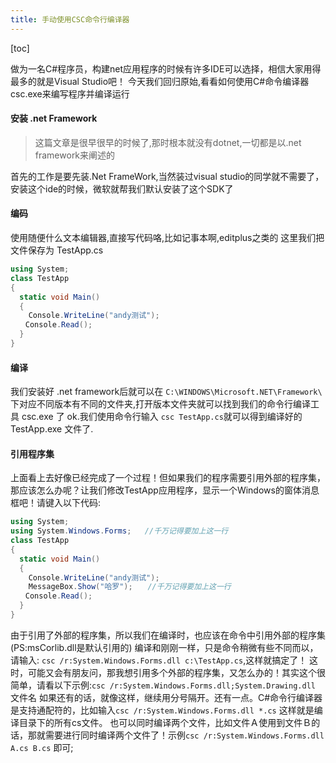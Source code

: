```yaml
---
title: 手动使用CSC命令行编译器
---
```


[toc]

做为一名C#程序员，构建net应用程序的时候有许多IDE可以选择，相信大家用得最多的就是Visual Studio吧！
今天我们回归原始,看看如何使用C#命令编译器csc.exe来编写程序并编译运行

#### 安装 .net Framework

> 这篇文章是很早很早的时候了,那时根本就没有dotnet,一切都是以.net framework来阐述的

首先的工作是要先装.Net FrameWork,当然装过visual studio的同学就不需要了，安装这个ide的时候，微软就帮我们默认安装了这个SDK了

#### 编码 

使用随便什么文本编辑器,直接写代码咯,比如记事本啊,editplus之类的
这里我们把文件保存为 TestApp.cs

``` csharp
using System;
class TestApp
{
  static void Main()
  {
    Console.WriteLine("andy测试");
　　Console.Read();
  }
}
```

#### 编译

我们安装好 .net framework后就可以在 `C:\WINDOWS\Microsoft.NET\Framework\` 下对应不同版本有不同的文件夹,打开版本文件夹就可以找到我们的命令行编译工具 csc.exe 了
ok.我们使用命令行输入 `csc TestApp.cs`就可以得到编译好的 TestApp.exe 文件了.

#### 引用程序集
上面看上去好像已经完成了一个过程！但如果我们的程序需要引用外部的程序集，那应该怎么办呢？让我们修改TestApp应用程序，显示一个Windows的窗体消息框吧！请键入以下代码:

``` csharp
using System;
using System.Windows.Forms;   //千万记得要加上这一行
class TestApp
{
  static void Main()
  {
    Console.WriteLine("andy测试");
    MessageBox.Show("哈罗");　　//千万记得要加上这一行
　　Console.Read();
  }
}
```

由于引用了外部的程序集，所以我们在编译时，也应该在命令中引用外部的程序集(PS:msCorlib.dll是默认引用的)
编译和刚刚一样，只是命令稍微有些不同而以，请输入: `csc /r:System.Windows.Forms.dll c:\TestApp.cs`,这样就搞定了！
这时，可能又会有朋友问，那我想引用多个外部的程序集，又怎么办的！其实这个很简单，请看以下示例:`csc /r:System.Windows.Forms.dll;System.Drawing.dll` 文件名
如果还有的话，就像这样，继续用分号隔开。还有一点。C#命令行编译器是支持通配符的，比如输入`csc /r:System.Windows.Forms.dll *.cs` 这样就是编译目录下的所有cs文件。
也可以同时编译两个文件，比如文件Ａ使用到文件Ｂ的话，那就需要进行同时编译两个文件了！示例`csc /r:System.Windows.Forms.dll A.cs B.cs` 即可;
